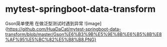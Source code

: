 # mytest-springboot-data-transform
Gson简单使用
在做泛型测试时遇到异常
![image]{https://github.com/HuaDaCat/mytest-springboot-data-transform/blob/master/Gson%E6%B3%9B%E5%9E%8B%E6%B5%8B%E8%AF%95%E5%BC%82%E5%B8%B8.PNG}
